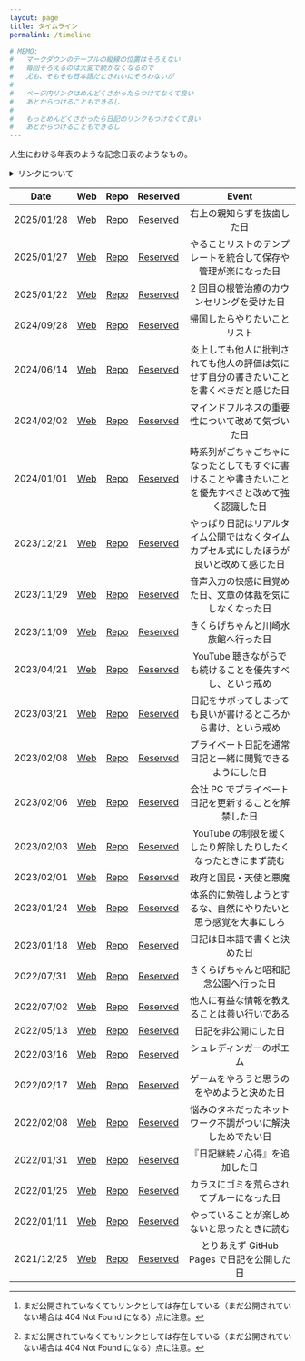 ```yaml
---
layout: page
title: タイムライン
permalink: /timeline

# MEMO:
#   マークダウンのテーブルの縦線の位置はそろえない
#   毎回そろえるのは大変で続かなくなるので
#   尤も、そもそも日本語だときれいにそろわないが
#
#   ページ内リンクはめんどくさかったらつけてなくて良い
#   あとからつけることもできるし
#
#   もっとめんどくさかったら日記のリンクもつけなくて良い
#   あとからつけることもできるし
---
```


人生における年表のような記念日表のようなもの。

<details>
<summary>リンクについて</summary>

| 分類 | 説明 |
| :---: | --- |
| Web | ウェブ版（[Noraworld Diary](https://noraworld.github.io/diary/)）でアクセス可能なリンク[^404-not-found] |
| Repo | リポジトリ版（[noraworld/diary](https://github.com/noraworld/diary)）でアクセス可能なリンク[^404-not-found] |
| Reserved | まだ公開されていない日記のリンク（筆者専用） |

[^404-not-found]: まだ公開されていなくてもリンクとしては存在している（まだ公開されていない場合は 404 Not Found になる）点に注意。
</details>

| Date | Web | Repo | Reserved | Event |
| :---: | :---: | :---: | :---: | :---: |
| 2025/01/28 | [Web](https://noraworld.github.io/diary/2025/01/28) | [Repo](https://github.com/noraworld/diary/blob/main/_posts/2025/01/2025-01-28-.md) | [Reserved](https://github.com/noraworld/reserved-diary/blob/main/_posts/2025/01/2025-01-28-.md) | 右上の親知らずを抜歯した日 |
| 2025/01/27 | [Web](https://noraworld.github.io/diary/2025/01/27) | [Repo](https://github.com/noraworld/diary/blob/main/_posts/2025/01/2025-01-27-.md) | [Reserved](https://github.com/noraworld/reserved-diary/blob/main/_posts/2025/01/2025-01-27-.md) | やることリストのテンプレートを統合して保存や管理が楽になった日 |
| 2025/01/22 | [Web](https://noraworld.github.io/diary/2025/01/22) | [Repo](https://github.com/noraworld/diary/blob/main/_posts/2025/01/2025-01-22-.md) | [Reserved](https://github.com/noraworld/reserved-diary/blob/main/_posts/2025/01/2025-01-22-.md) | 2 回目の根管治療のカウンセリングを受けた日 |
| 2024/09/28 | [Web](https://noraworld.github.io/diary/2024/09/28) | [Repo](https://github.com/noraworld/diary/blob/main/_posts/2024/09/2024-09-28-.md) | [Reserved](https://github.com/noraworld/reserved-diary/blob/main/_posts/2024/09/2024-09-28-.md) | 帰国したらやりたいことリスト |
| 2024/06/14 | [Web](https://noraworld.github.io/diary/2024/06/14) | [Repo](https://github.com/noraworld/diary/blob/main/_posts/2024/06/2024-06-14-.md) | [Reserved](https://github.com/noraworld/reserved-diary/blob/main/_posts/2024/06/2024-06-14-.md) | 炎上しても他人に批判されても他人の評価は気にせず自分の書きたいことを書くべきだと感じた日 |
| 2024/02/02 | [Web](https://noraworld.github.io/diary/2024/02/02) | [Repo](https://github.com/noraworld/diary/blob/main/_posts/2024/02/2024-02-02-.md) | [Reserved](https://github.com/noraworld/reserved-diary/blob/main/_posts/2024/02/2024-02-02-.md) | マインドフルネスの重要性について改めて気づいた日 |
| 2024/01/01 | [Web](https://noraworld.github.io/diary/2024/01/01) | [Repo](https://github.com/noraworld/diary/blob/main/_posts/2024/01/2024-01-01-.md) | [Reserved](https://github.com/noraworld/reserved-diary/blob/main/_posts/2024/01/2024-01-01-.md) | 時系列がごちゃごちゃになったとしてもすぐに書けることや書きたいことを優先すべきと改めて強く認識した日 |
| 2023/12/21 | [Web](https://noraworld.github.io/diary/2023/12/21) | [Repo](https://github.com/noraworld/diary/blob/main/_posts/2023/12/2023-12-21-.md) | [Reserved](https://github.com/noraworld/reserved-diary/blob/main/_posts/2023/12/2023-12-21-.md) | やっぱり日記はリアルタイム公開ではなくタイムカプセル式にしたほうが良いと改めて感じた日 |
| 2023/11/29 | [Web](https://noraworld.github.io/diary/2023/11/29) | [Repo](https://github.com/noraworld/diary/blob/main/_posts/2023/11/2023-11-29-.md) | [Reserved](https://github.com/noraworld/reserved-diary/blob/main/_posts/2023/11/2023-11-29-.md) | 音声入力の快感に目覚めた日、文章の体裁を気にしなくなった日 |
| 2023/11/09 | [Web](https://noraworld.github.io/diary/2023/11/09) | [Repo](https://github.com/noraworld/diary/blob/main/_posts/2023/11/2023-11-09-.md) | [Reserved](https://github.com/noraworld/reserved-diary/blob/main/_posts/2023/11/2023-11-09-.md) | きくらげちゃんと川崎水族館へ行った日 |
| 2023/04/21 | [Web](https://noraworld.github.io/diary/2023/04/21) | [Repo](https://github.com/noraworld/diary/blob/main/_posts/2023/04/2023-04-21-.md) | [Reserved](https://github.com/noraworld/reserved-diary/blob/main/_posts/2023/04/2023-04-21-.md) | YouTube 聴きながらでも続けることを優先すべし、という戒め |
| 2023/03/21 | [Web](https://noraworld.github.io/diary/2023/03/21) | [Repo](https://github.com/noraworld/diary/blob/main/_posts/2023/03/2023-03-21-.md) | [Reserved](https://github.com/noraworld/reserved-diary/blob/main/_posts/2023/03/2023-03-21-.md) | 日記をサボってしまっても良いが書けるところから書け、という戒め |
| 2023/02/08 | [Web](https://noraworld.github.io/diary/2023/02/08) | [Repo](https://github.com/noraworld/diary/blob/main/_posts/2023/02/2023-02-08-.md) | [Reserved](https://github.com/noraworld/reserved-diary/blob/main/_posts/2023/02/2023-02-08-.md) | プライベート日記を通常日記と一緒に閲覧できるようにした日 |
| 2023/02/06 | [Web](https://noraworld.github.io/diary/2023/02/06) | [Repo](https://github.com/noraworld/diary/blob/main/_posts/2023/02/2023-02-06-.md) | [Reserved](https://github.com/noraworld/reserved-diary/blob/main/_posts/2023/02/2023-02-06-.md) | 会社 PC でプライベート日記を更新することを解禁した日 |
| 2023/02/03 | [Web](https://noraworld.github.io/diary/2023/02/03) | [Repo](https://github.com/noraworld/diary/blob/main/_posts/2023/02/2023-02-03-.md) | [Reserved](https://github.com/noraworld/reserved-diary/blob/main/_posts/2023/02/2023-02-03-.md) | YouTube の制限を緩くしたり解除したりしたくなったときにまず読む |
| 2023/02/01 | [Web](https://noraworld.github.io/diary/2023/02/01) | [Repo](https://github.com/noraworld/diary/blob/main/_posts/2023/02/2023-02-01-.md) | [Reserved](https://github.com/noraworld/reserved-diary/blob/main/_posts/2023/02/2023-02-01-.md) | 政府と国民・天使と悪魔 |
| 2023/01/24 | [Web](https://noraworld.github.io/diary/2023/01/24) | [Repo](https://github.com/noraworld/diary/blob/main/_posts/2023/01/2023-01-24-.md) | [Reserved](https://github.com/noraworld/reserved-diary/blob/main/_posts/2023/01/2023-01-24-.md) | 体系的に勉強しようとするな、自然にやりたいと思う感覚を大事にしろ |
| 2023/01/18 | [Web](https://noraworld.github.io/diary/2023/01/18) | [Repo](https://github.com/noraworld/diary/blob/main/_posts/2023/01/2023-01-18-.md) | [Reserved](https://github.com/noraworld/reserved-diary/blob/main/_posts/2023/01/2023-01-18-.md) | 日記は日本語で書くと決めた日 |
| 2022/07/31 | [Web](https://noraworld.github.io/diary/2022/07/31) | [Repo](https://github.com/noraworld/diary/blob/main/_posts/2022/07/2022-07-31-.md) | [Reserved](https://github.com/noraworld/reserved-diary/blob/main/_posts/2022/07/2022-07-31-.md) | きくらげちゃんと昭和記念公園へ行った日 |
| 2022/07/02 | [Web](https://noraworld.github.io/diary/2022/07/02) | [Repo](https://github.com/noraworld/diary/blob/main/_posts/2022/07/2022-07-02-.md) | [Reserved](https://github.com/noraworld/reserved-diary/blob/main/_posts/2022/07/2022-07-02-.md) | 他人に有益な情報を教えることは善い行いである |
| 2022/05/13 | [Web](https://noraworld.github.io/diary/2022/05/13) | [Repo](https://github.com/noraworld/diary/blob/main/_posts/2022/05/2022-05-13-.md) | [Reserved](https://github.com/noraworld/reserved-diary/blob/main/_posts/2022/05/2022-05-13-.md) | 日記を非公開にした日 |
| 2022/03/16 | [Web](https://noraworld.github.io/diary/2022/03/16) | [Repo](https://github.com/noraworld/diary/blob/main/_posts/2022/03/2022-03-16-.md) | [Reserved](https://github.com/noraworld/reserved-diary/blob/main/_posts/2022/03/2022-03-16-.md) | シュレディンガーのポエム |
| 2022/02/17 | [Web](https://noraworld.github.io/diary/2022/02/17) | [Repo](https://github.com/noraworld/diary/blob/main/_posts/2022/02/2022-02-17-.md) | [Reserved](https://github.com/noraworld/reserved-diary/blob/main/_posts/2022/02/2022-02-17-.md) | ゲームをやろうと思うのをやめようと決めた日 |
| 2022/02/08 | [Web](https://noraworld.github.io/diary/2022/02/08) | [Repo](https://github.com/noraworld/diary/blob/main/_posts/2022/02/2022-02-08-.md) | [Reserved](https://github.com/noraworld/reserved-diary/blob/main/_posts/2022/02/2022-02-08-.md) | 悩みのタネだったネットワーク不調がついに解決しためでたい日 |
| 2022/01/31 | [Web](https://noraworld.github.io/diary/2022/01/31) | [Repo](https://github.com/noraworld/diary/blob/main/_posts/2022/01/2022-01-31-.md) | [Reserved](https://github.com/noraworld/reserved-diary/blob/main/_posts/2022/01/2022-01-31-.md) | 『日記継続ノ心得』を追加した日 |
| 2022/01/25 | [Web](https://noraworld.github.io/diary/2022/01/25) | [Repo](https://github.com/noraworld/diary/blob/main/_posts/2022/01/2022-01-25-.md) | [Reserved](https://github.com/noraworld/reserved-diary/blob/main/_posts/2022/01/2022-01-25-.md) | カラスにゴミを荒らされてブルーになった日 |
| 2022/01/11 | [Web](https://noraworld.github.io/diary/2022/01/11) | [Repo](https://github.com/noraworld/diary/blob/main/_posts/2022/01/2022-01-11-.md) | [Reserved](https://github.com/noraworld/reserved-diary/blob/main/_posts/2022/01/2022-01-11-.md) | やっていることが楽しめないと思ったときに読む |
| 2021/12/25 | [Web](https://noraworld.github.io/diary/2021/12/25) | [Repo](https://github.com/noraworld/diary/blob/main/_posts/2021/12/2021-12-25-.md) | [Reserved](https://github.com/noraworld/reserved-diary/blob/main/_posts/2021/12/2021-12-25-.md) | とりあえず GitHub Pages で日記を公開した日 |
